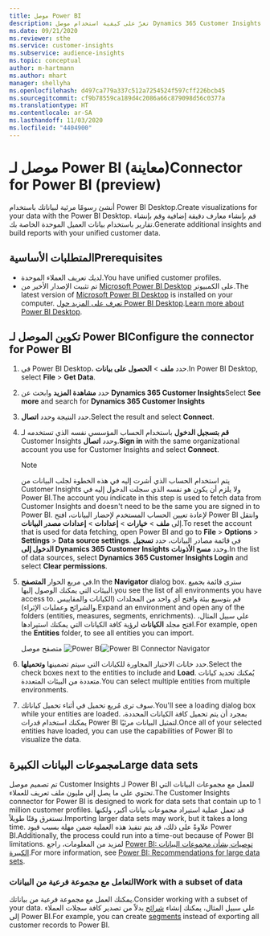 ```yaml
---
title: موصل Power BI
description: تعرّ على كيفية استخدام موصل Dynamics 365 Customer Insights في Power BI.
ms.date: 09/21/2020
ms.reviewer: sthe
ms.service: customer-insights
ms.subservice: audience-insights
ms.topic: conceptual
author: m-hartmann
ms.author: mhart
manager: shellyha
ms.openlocfilehash: d497ca779a337c512a7254524f597cff226bcb45
ms.sourcegitcommit: cf9b78559ca189d4c2086a66c879098d56c0377a
ms.translationtype: HT
ms.contentlocale: ar-SA
ms.lasthandoff: 11/03/2020
ms.locfileid: "4404900"
---
```

# <a name="connector-for-power-bi-preview"></a><span data-ttu-id="e6a3a-103">موصل لـ Power BI (معاينة)</span><span class="sxs-lookup"><span data-stu-id="e6a3a-103">Connector for Power BI (preview)</span></span>

<span data-ttu-id="e6a3a-104">أنشئ رسومًا مرئية لبياناتك باستخدام Power BI Desktop.</span><span class="sxs-lookup"><span data-stu-id="e6a3a-104">Create visualizations for your data with the Power BI Desktop.</span></span> <span data-ttu-id="e6a3a-105">قم بإنشاء معارف دقيقة إضافية وقم بإنشاء تقارير باستخدام بيانات العميل الموحدة الخاصة بك.</span><span class="sxs-lookup"><span data-stu-id="e6a3a-105">Generate additional insights and build reports with your unified customer data.</span></span>

## <a name="prerequisites"></a><span data-ttu-id="e6a3a-106">المتطلبات الأساسية</span><span class="sxs-lookup"><span data-stu-id="e6a3a-106">Prerequisites</span></span>

- <span data-ttu-id="e6a3a-107">لديك تعريف العملاء الموحدة.</span><span class="sxs-lookup"><span data-stu-id="e6a3a-107">You have unified customer profiles.</span></span>
- <span data-ttu-id="e6a3a-108">تم تثبيت الإصدار الأخير من [Microsoft Power BI Desktop](https://powerbi.microsoft.com/desktop/) على الكمبيوتر.</span><span class="sxs-lookup"><span data-stu-id="e6a3a-108">The latest version of [Microsoft Power BI Desktop](https://powerbi.microsoft.com/desktop/) is installed on your computer.</span></span> <span data-ttu-id="e6a3a-109">[تعرف على المزيد حول Power BI Desktop](https://docs.microsoft.com/power-bi/desktop-what-is-desktop).</span><span class="sxs-lookup"><span data-stu-id="e6a3a-109">[Learn more about Power BI Desktop](https://docs.microsoft.com/power-bi/desktop-what-is-desktop).</span></span>

## <a name="configure-the-connector-for-power-bi"></a><span data-ttu-id="e6a3a-110">تكوين الموصل لـ Power BI</span><span class="sxs-lookup"><span data-stu-id="e6a3a-110">Configure the connector for Power BI</span></span>

1. <span data-ttu-id="e6a3a-111">في Power BI Desktop، حدد **ملف** > **الحصول على بيانات**.</span><span class="sxs-lookup"><span data-stu-id="e6a3a-111">In Power BI Desktop, select **File** > **Get Data**.</span></span>

1. <span data-ttu-id="e6a3a-112">حدد **مشاهدة المزيد** وابحث عن **Dynamics 365 Customer Insights**</span><span class="sxs-lookup"><span data-stu-id="e6a3a-112">Select **See more** and search for **Dynamics 365 Customer Insights**</span></span>

1. <span data-ttu-id="e6a3a-113">حدد النتيجة وحدد **اتصال**.</span><span class="sxs-lookup"><span data-stu-id="e6a3a-113">Select the result and select **Connect**.</span></span>

1. <span data-ttu-id="e6a3a-114">**قم بتسجيل الدخول** باستخدام الحساب المؤسسي نفسه الذي تستخدمه لـ Customer Insights وحدد **اتصال**.</span><span class="sxs-lookup"><span data-stu-id="e6a3a-114">**Sign in** with the same organizational account you use for Customer Insights and select **Connect**.</span></span>
   > [!NOTE]
   > <span data-ttu-id="e6a3a-115">يتم استخدام الحساب الذي أشرت إليه في هذه الخطوة لجلب البيانات من Customer Insights ولا يلزم أن يكون هو نفسه الذي سجلت الدخول إليه في Power BI.</span><span class="sxs-lookup"><span data-stu-id="e6a3a-115">The account you indicate in this step is used to fetch data from Customer Insights and doesn't need to be the same you are signed in to Power BI.</span></span> <span data-ttu-id="e6a3a-116">لإعادة تعيين الحساب المستخدم لإحضار البيانات، افتح Power BI وانتقل إلى **ملف** > **خيارات** > **إعدادات** > **إعدادات مصدر البيانات**.</span><span class="sxs-lookup"><span data-stu-id="e6a3a-116">To reset the account that is used for data fetching, open Power BI and go to **File** > **Options** > **Settings** > **Data source settings**.</span></span> <span data-ttu-id="e6a3a-117">في قائمة مصادر البيانات، حدد **تسجيل الدخول إلى Dynamics 365 Customer Insights** وحدد **مسح الأذونات**.</span><span class="sxs-lookup"><span data-stu-id="e6a3a-117">In the list of data sources, select **Dynamics 365 Customer Insights Login** and select **Clear permissions**.</span></span>  

1. <span data-ttu-id="e6a3a-118">في مربع الحوار **المتصفح**.</span><span class="sxs-lookup"><span data-stu-id="e6a3a-118">In the **Navigator** dialog box.</span></span> <span data-ttu-id="e6a3a-119">سترى قائمة بجميع البيئات التي يمكنك الوصول إليها.</span><span class="sxs-lookup"><span data-stu-id="e6a3a-119">you see the list of all environments you have access to.</span></span> <span data-ttu-id="e6a3a-120">قم بتوسيع بيئة وافتح أي واحد من المجلدات (الكيانات والمقاييس والشرائح وعمليات الإثراء).</span><span class="sxs-lookup"><span data-stu-id="e6a3a-120">Expand an environment and open any of the folders (entities, measures, segments, enrichments).</span></span> <span data-ttu-id="e6a3a-121">على سبيل المثال، افتح مجلد **الكيانات** لرؤية كافة الكيانات التي يمكنك استيرادها.</span><span class="sxs-lookup"><span data-stu-id="e6a3a-121">For example, open the **Entities** folder, to see all entities you can import.</span></span>

   <span data-ttu-id="e6a3a-122">متصفح موصل ![Power BI](media/power-bi-navigator.png "متصفح موصل Power BI")</span><span class="sxs-lookup"><span data-stu-id="e6a3a-122">![Power BI Connector Navigator](media/power-bi-navigator.png "Power BI Connector Navigator")</span></span>

1. <span data-ttu-id="e6a3a-123">حدد خانات الاختيار المجاورة للكيانات التي سيتم تضمينها **وتحميلها**.</span><span class="sxs-lookup"><span data-stu-id="e6a3a-123">Select the check boxes next to the entities to include and **Load**.</span></span> <span data-ttu-id="e6a3a-124">يُمكنك تحديد كيانات متعددة من البيئات المتعددة.</span><span class="sxs-lookup"><span data-stu-id="e6a3a-124">You can select multiple entities from multiple environments.</span></span>

1. <span data-ttu-id="e6a3a-125">سوف ترى مُربع تحميل في أثناء تحميل كياناتك.</span><span class="sxs-lookup"><span data-stu-id="e6a3a-125">You'll see a loading dialog box while your entities are loaded.</span></span> <span data-ttu-id="e6a3a-126">بمجرد أن يتم تحميل كافة الكيانات المحددة، يمكنك استخدام قدرات Power BI لتمثيل البيانات مرئيًا.</span><span class="sxs-lookup"><span data-stu-id="e6a3a-126">Once all of your selected entities have loaded, you can use the capabilities of Power BI to visualize the data.</span></span>

## <a name="large-data-sets"></a><span data-ttu-id="e6a3a-127">مجموعات البيانات الكبيرة</span><span class="sxs-lookup"><span data-stu-id="e6a3a-127">Large data sets</span></span>

<span data-ttu-id="e6a3a-128">تم تصميم موصل Customer Insights لـ Power BI للعمل مع مجموعات البيانات التي تحتوي على ما يصل إلى مليون ملف تعريف للعملاء.</span><span class="sxs-lookup"><span data-stu-id="e6a3a-128">The Customer Insights connector for Power BI is designed to work for data sets that contain up to 1 million customer profiles.</span></span> <span data-ttu-id="e6a3a-129">قد تعمل عملية استيراد مجموعات بيانات أكبر، ولكنها تستغرق وقتًا طويلاً.</span><span class="sxs-lookup"><span data-stu-id="e6a3a-129">Importing larger data sets may work, but it takes a long time.</span></span> <span data-ttu-id="e6a3a-130">علاوةً على ذلك، قد يتم تنفيذ هذه العملية ضمن مهلة بسبب قيود Power BI.</span><span class="sxs-lookup"><span data-stu-id="e6a3a-130">Additionally, the process could run into a time-out because of Power BI limitations.</span></span> <span data-ttu-id="e6a3a-131">لمزيد من المعلومات، راجع [Power BI: توصيات بشأن مجموعات البيانات الكبيرة](https://docs.microsoft.com/power-bi/admin/service-premium-what-is#large-datasets).</span><span class="sxs-lookup"><span data-stu-id="e6a3a-131">For more information, see [Power BI: Recommendations for large data sets](https://docs.microsoft.com/power-bi/admin/service-premium-what-is#large-datasets).</span></span> 

### <a name="work-with-a-subset-of-data"></a><span data-ttu-id="e6a3a-132">التعامل مع مجموعة فرعية من البيانات</span><span class="sxs-lookup"><span data-stu-id="e6a3a-132">Work with a subset of data</span></span>

<span data-ttu-id="e6a3a-133">يمكنك العمل مع مجموعة فرعية من بياناتك.</span><span class="sxs-lookup"><span data-stu-id="e6a3a-133">Consider working with a subset of your data.</span></span> <span data-ttu-id="e6a3a-134">علي سبيل المثال، يمكنك إنشاء [شرائح](segments.md) بدلاً من تصدير كافة سجلات العملاء إلى Power BI.</span><span class="sxs-lookup"><span data-stu-id="e6a3a-134">For example, you can create [segments](segments.md) instead of exporting all customer records to Power BI.</span></span>
